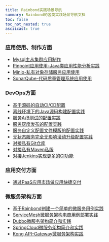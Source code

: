 ```yaml
---
title: Rainbond实践场景导航
summary: Rainbond的各类实践场景导航文档
toc: false
toc_not_nested: true
asciicast: true
---
```

<div class="zsl-box">
<div class="left-body">
    <h3>应用使用、制作方面</h3>
    <ul>
      <li><a target="_blank" href="./create-middleware-cluster.html">Mysql主从集群应用制作</a></li>
      <li><a target="_blank" href="../best-practice/apps/pinpoint.html">Pinpoint应用使用-Java类应用性能分析实践</a></li>
      <li><a target="_blank" href="../best-practice/apps/minio.html">Minio-私有对象存储服务应用使用</a></li>
      <li><a target="_blank" href="../best-practice/apps/sonarqube.html">SonarQube-代码质量管理系统应用使用</a></li>
    </ul>
    <h3>DevOps方面</h3>
    <ul>
      <li><a target="_blank" href="./rainbond-devops.html">基于源码的自动CI/CD配置</a></li>
      <li><a target="_blank" href="./offline-java-build.html">离线环境下的Java源码构建配置实践</a></li>
      <li><a target="_blank" href="./ab-released-app.html">服务A/B测试的配置实践</a></li>
      <li><a target="_blank" href="./gray-released-app.html">服务灰度发布的配置实践</a></li>
      <li><a target="_blank" href="./config-file.html">服务自定义配置文件模版的配置实践</a></li>
      <li><a target="_blank" href="./upgrade-stateless-app.html">无状态服务完全无影响滚动升级配置实践</a></li>
      <li><a target="_blank" href="../best-practice/ci-cd/connection-git-server.html">对接私有Git仓库</a></li>
      <li><a target="_blank" href="../best-practice/ci-cd/connection-maven-repository.html">对接私有Maven私服</a></li>
      <li><a target="_blank" href="../best-practice/ci-cd/connection-jenkins.html">对接Jenkins实现更多的CI功能</a></li>
    </ul>
</div>

<div class="right-body">
<h3>应用交付方面</h3>
<ul>
  <li><a target="_blank" href="./application-delivery.html">通过PaaS应用市场做应用快捷交付</a></li>
</ul>
<h3>微服务架构方面</h3>
<ul>
  <li><a target="_blank" href="./create-mirco-service.html">基于Rainbond创建一个简单的微服务用例实践</a></li>
  <li><a target="_blank" href="../microservice/service-mesh/use-case.html">ServiceMesh微服务架构电商用例部署实践</a></li>
  <li><a target="_blank" href="../microservice/dubbo/dubbo-overview.html">Dubbo微服务架构简介和实践</a></li>
  <li><a target="_blank" href="../microservice/spring-cloud/spring-cloud.html">SpringCloud微服务架构简介和实践</a></li>
  <li><a target="_blank" href="../microservice/kong/kong.html">Kong API-Gateway微服务架构实践</a></li>
</ul>
</div>
</div>
